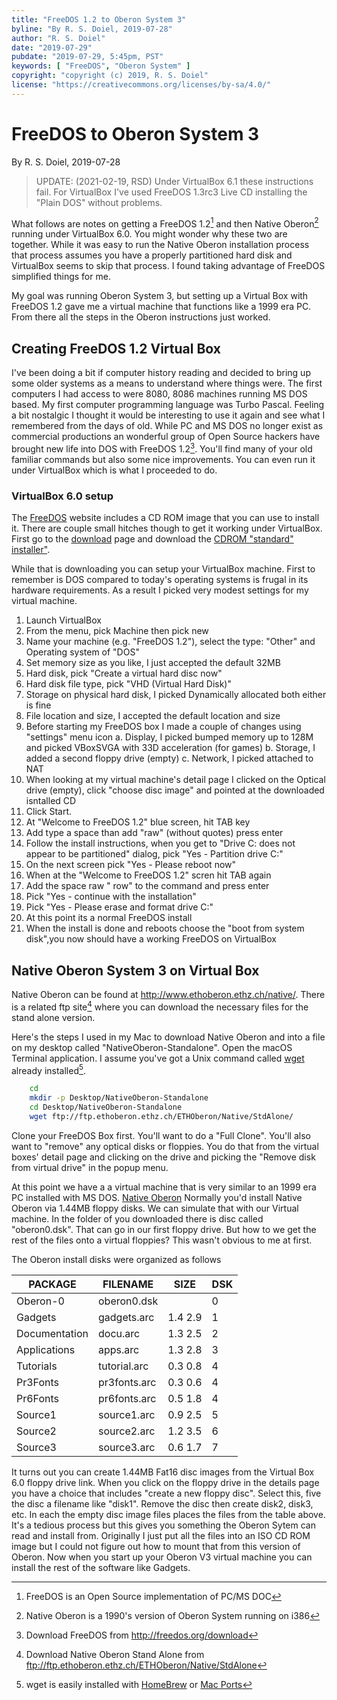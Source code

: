 ```yaml
---
title: "FreeDOS 1.2 to Oberon System 3"
byline: "By R. S. Doiel, 2019-07-28"
author: "R. S. Doiel"
date: "2019-07-29"
pubdate: "2019-07-29, 5:45pm, PST"
keywords: [ "FreeDOS", "Oberon System" ]
copyright: "copyright (c) 2019, R. S. Doiel"
license: "https://creativecommons.org/licenses/by-sa/4.0/"
---
```



FreeDOS to Oberon System 3
==========================

By R. S. Doiel, 2019-07-28

>    UPDATE: (2021-02-19, RSD) Under VirtualBox 6.1 these
>    instructions fail. For VirtualBox I've used FreeDOS 1.3rc3
>    Live CD installing the "Plain DOS" without problems.

What follows are notes on getting a FreeDOS 1.2[^1] and 
then Native Oberon[^2] running under VirtualBox 6.0. You might 
wonder why these two are together. While it was
easy to run the Native Oberon installation process that process
assumes you have a properly partitioned hard disk and VirtualBox
seems to skip that process. I found taking advantage of FreeDOS
simplified things for me.

My goal was running Oberon System 3, but setting up a Virtual Box
with FreeDOS 1.2 gave me a virtual machine that functions like a 
1999 era PC. From there all the steps in the Oberon instructions
just worked.

## Creating FreeDOS 1.2 Virtual Box

I've been doing a bit if computer history reading and decided to
bring up some older systems as a means to understand where
things were.  The first computers I had access to were 8080, 8086
machines running MS DOS based. My first computer programming language
was Turbo Pascal. Feeling a bit nostalgic I thought it would be
interesting to use it again and see what I remembered from the days
of old. While PC and MS DOS no longer exist as commercial productions
an wonderful group of Open Source hackers have brought new life into
DOS with FreeDOS 1.2[^3]. You'll find many of your old familiar commands
but also some nice improvements. You can even run it under VirtualBox
which is what I proceeded to do.

### VirtualBox 6.0 setup

The [FreeDOS](https://freedos.org) website includes a CD ROM image
that you can use to install it. There are couple small hitches though
to get it working under VirtualBox. First go to the [download](https://freedos.org/download) page and download the [CDROM "standard" installer"](http://www.freedos.org/download/download/FD12CD.iso).

While that is downloading you can setup your VirtualBox machine.
First to remember is DOS compared to today's operating systems is
frugal in its hardware requirements. As a result I picked very modest
settings for my virtual machine. 

1. Launch VirtualBox
2. From the menu, pick Machine then pick new
3. Name your machine (e.g. "FreeDOS 1.2"), select the type: "Other" and Operating system of "DOS"
4. Set memory size as you like, I just accepted the default 32MB
5. Hard disk, pick "Create a virtual hard disc now"
6. Hard disk file type, pick "VHD (Virtual Hard Disk)"
7. Storage on physical hard disk, I picked Dynamically allocated both either is fine
8. File location and size, I accepted the default location and size
9. Before starting my FreeDOS box I made a couple of changes using "settings" menu icon
    a. Display, I picked bumped memory up to 128M and picked VBoxSVGA with 33D acceleration (for games)
    b. Storage, I added a second floppy drive (empty)
    c. Network, I picked attached to NAT
10. When looking at my virtual machine's detail page I clicked on the Optical drive (empty), click "choose disc image" and pointed at the downloaded isntalled CD
11. Click Start.
12. At "Welcome to FreeDOS 1.2" blue screen, hit TAB key
13. Add type a space than add "raw" (without quotes) press enter
14. Follow the install instructions, when you get to "Drive C: does not appear to be partitioned" dialog, pick "Yes - Partition drive C:"
15. On the next screen pick "Yes - Please reboot now"
16. When at the "Welcome to FreeDOS 1.2" scren hit TAB again
17. Add the space raw " row" to the command and press enter
18. Pick "Yes - continue with the installation"
19. Pick "Yes - Please erase and format drive C:"
20. At this point its a normal FreeDOS install
21. When the install is done and reboots choose the "boot from system disk",you now should have a working FreeDOS on VirtualBox

## Native Oberon System 3 on Virtual Box

Native Oberon can be found at http://www.ethoberon.ethz.ch/native/.
There is a related ftp site[^4] where you can download the necessary
files for the stand alone version. 

Here's the steps I used in my Mac to download Native Oberon and
into a file on my desktop called "NativeOberon-Standalone". Open
the macOS Terminal application. I assume you've got a Unix
command called [wget](https://en.wikipedia.org/wiki/Wget)
already installed[^5].

```bash
    cd
    mkdir -p Desktop/NativeOberon-Standalone
    cd Desktop/NativeOberon-Standalone
    wget ftp://ftp.ethoberon.ethz.ch/ETHOberon/Native/StdAlone/
```

Clone your FreeDOS Box first. You'll want to do a "Full Clone". You'll
also want to "remove" any optical disks or floppies. You do that from
the virtual boxes' detail page and clicking on the drive and picking the
"Remove disk from virtual drive" in the popup menu.

At this point we have a a virtual machine that is very similar to an 
1999 era PC installed with MS DOS.  [Native Oberon](http://www.ethoberon.ethz.ch/native/) Normally you'd install Native Oberon
via 1.44MB floppy disks. We can simulate that with our Virtual machine.
In the folder of you downloaded there is disc called "oberon0.dsk". That
can go in our first floppy drive. But how to we get the rest of the 
files onto a virtual floppies? This wasn't obvious to me at first.

The Oberon install disks were organized as follows

| PACKAGE    | FILENAME     | SIZE  | DSK   |
| ---------- | ------------ | ----- | ----- |
| Oberon-0      | oberon0.dsk  |          | 0 | 
| Gadgets       | gadgets.arc  | 1.4  2.9 | 1 | 
| Documentation | docu.arc     | 1.3  2.5 | 2 | 
| Applications  | apps.arc     | 1.3  2.8 | 3 | 
| Tutorials     | tutorial.arc | 0.3  0.8 | 4 | 
| Pr3Fonts      | pr3fonts.arc | 0.3  0.6 | 4 | 
| Pr6Fonts      | pr6fonts.arc | 0.5  1.8 | 4 | 
| Source1       | source1.arc  | 0.9  2.5 | 5 | 
| Source2       | source2.arc  | 1.2  3.5 | 6 | 
| Source3       | source3.arc  | 0.6  1.7 | 7 | 

It turns out you can create 1.44MB Fat16 disc images from the
Virtual Box 6.0 floppy drive link.  When you click on the floppy
drive in the details page you have a choice that includes "create a new floppy disc". Select this, five the disc a filename like "disk1". Remove
the disc then create disk2, disk3, etc. In each the empty disc image
files places the files from the table above. It's a tedious process
but this gives you something the Oberon Sytem can read and install
from. Originally I just put all the files into an ISO CD ROM image
but I could not figure out how to mount that from this version
of Oberon. Now when you start up your Oberon V3 virtual machine
you can install the rest of the software like Gadgets.


[^1]: FreeDOS is an Open Source implementation of PC/MS DOC

[^2]: Native Oberon is a 1990's version of Oberon System running on i386

[^3]: Download FreeDOS from http://freedos.org/download

[^4]: Download Native Oberon Stand Alone from ftp://ftp.ethoberon.ethz.ch/ETHOberon/Native/StdAlone

[^5]: wget is easily installed with [HomeBrew](https://brew.sh/) or [Mac Ports](https://www.macports.org/)
